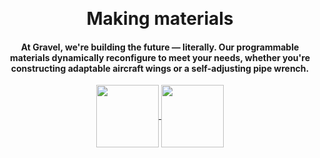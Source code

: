 <br><br><br><br><br><br><br><br><br>
<center><b><h1>Making materials
  <span style="background: linear-gradient(to right, #f32170, #ff6b08, #cf23cf, #eedd44); -webkit-text-fill-color: transparent; -webkit-background-clip: text;"
     class="txt-rotate"
     data-period="2000"
     data-rotate='[ "intelligent", "reconfigurable", "autonomous", "responsive", "digital", "work for you" ]'>
  </span>
</h1></b></center>
<div class="spacer"></div>
<center><h4>At Gravel, we're building the future — literally. Our programmable materials dynamically reconfigure to meet your needs, whether you're constructing adaptable aircraft wings or a self-adjusting pipe wrench.</h4></center>
<div class="spacer"></div>
<center>
  <a href="https://tally.so/r/3XLo1d" target="_blank" rel="noopener noreferrer">
    <img src="https://user-images.githubusercontent.com/126240516/221166843-9c5dca21-7bfd-4a90-841a-bc81f20f6893.png" height="100" align="center">
  </a>
  <a href="https://time.is" target="_blank" rel="noopener noreferrer">
     <img src="https://user-images.githubusercontent.com/126240516/221331912-654a7405-0a56-4b05-aa43-c7d012adaab1.png" height="100" align="center">
  </a>
</center>
